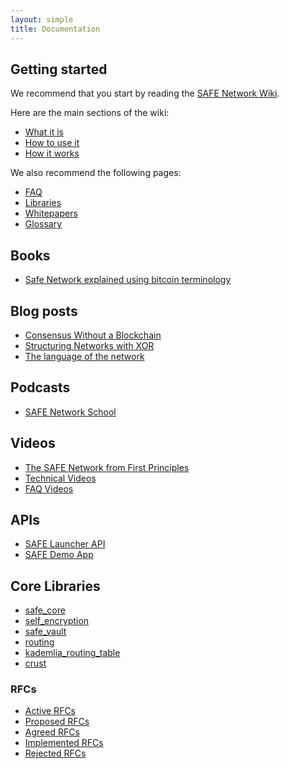 ```yaml
---
layout: simple
title: Documentation
---
```


## Getting started

We recommend that you start by reading the [SAFE Network Wiki](https://safenetwork.wiki).

Here are the main sections of the wiki:

- [What it is](https://safenetwork.wiki/en/What_it_is)
- [How to use it](https://safenetwork.wiki/en/How_to_use_it)
- [How it works](https://safenetwork.wiki/en/How_it_works)

We also recommend the following pages:

- [FAQ](https://safenetwork.wiki/en/FAQ)
- [Libraries](https://safenetwork.wiki/en/Libraries)
- [Whitepapers](https://safenetwork.wiki/en/Whitepapers)
- [Glossary](https://safenetwork.wiki/en/Glossary)

## Books

- [Safe Network explained using bitcoin terminology](https://safe-network-explained.github.io/safe-for-bitcoiners)

## Blog posts

- [Consensus Without a Blockchain](https://blog.maidsafe.net/2015/01/29/consensus-without-a-blockchain/)
- [Structuring Networks with XOR](https://blog.maidsafe.net/2016/05/27/structuring-networks-with-xor/)
- [The language of the network](https://metaquestions.me/2015/02/05/the-language-of-the-network/)

## Podcasts

- [SAFE Network School](http://www.safecrossroads.net/safe-network-school/)

## Videos

- [The SAFE Network from First Principles](https://www.youtube.com/playlist?list=PLiYqQVdgdw_sSDkdIZzDRQR9xZlsukIxD)
- [Technical Videos](https://www.youtube.com/playlist?list=PL7GqwP0KrKTpDLsQwk_gixasgCcUuL9H5)
- [FAQ Videos](https://www.youtube.com/playlist?list=PL7GqwP0KrKTrE88kD-39FKKrydTGJQEUx)

## APIs

- [SAFE Launcher API](https://maidsafe.readme.io/docs/introduction)
- [SAFE Demo App](https://github.com/maidsafe/safe_examples/tree/master/demo_app)

## Core Libraries

- [safe_core](https://maidsafe.github.io/safe_core/master/safe_core/index.html)
- [self_encryption](https://maidsafe.github.io/self_encryption/master/self_encryption/index.html)
- [safe_vault](https://maidsafe.github.io/safe_vault/master/safe_vault/index.html)
- [routing](https://maidsafe.github.io/routing/master/routing/index.html)
- [kademlia_routing_table](https://maidsafe.github.io/kademlia_routing_table/master/kademlia_routing_table/index.html)
- [crust](https://maidsafe.github.io/crust/master/crust/index.html)

### RFCs

- [Active RFCs](https://github.com/maidsafe/rfcs/blob/master/RFCs-by-status.md#active-rfcs)
- [Proposed RFCs](https://github.com/maidsafe/rfcs/blob/master/RFCs-by-status.md#proposed-rfcs)
- [Agreed RFCs](https://github.com/maidsafe/rfcs/blob/master/RFCs-by-status.md#agreed-rfcs)
- [Implemented RFCs](https://github.com/maidsafe/rfcs/blob/master/RFCs-by-status.md#implemented-rfcs)
- [Rejected RFCs](https://github.com/maidsafe/rfcs/blob/master/RFCs-by-status.md#rejected-rfcs)
